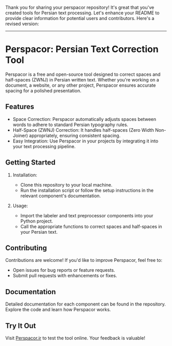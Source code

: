 Thank you for sharing your perspacor repository! It's great that you've created tools for Persian text processing. Let's enhance your README to provide clear information for potential users and contributors. Here's a revised version:

---

# Perspacor: Persian Text Correction Tool

Perspacor is a free and open-source tool designed to correct spaces and half-spaces (ZWNJ) in Persian written text. Whether you're working on a document, a website, or any other project, Perspacor ensures accurate spacing for a polished presentation.

## Features

- Space Correction: Perspacor automatically adjusts spaces between words to adhere to standard Persian typography rules.
- Half-Space (ZWNJ) Correction: It handles half-spaces (Zero Width Non-Joiner) appropriately, ensuring consistent spacing.
- Easy Integration: Use Perspacor in your projects by integrating it into your text processing pipeline.

## Getting Started

1. Installation:
   - Clone this repository to your local machine.
   - Run the installation script or follow the setup instructions in the relevant component's documentation.

2. Usage:
   - Import the labeler and text preprocessor components into your Python project.
   - Call the appropriate functions to correct spaces and half-spaces in your Persian text.


## Contributing

Contributions are welcome! If you'd like to improve Perspacor, feel free to:
- Open issues for bug reports or feature requests.
- Submit pull requests with enhancements or fixes.

## Documentation

Detailed documentation for each component can be found in the repository. Explore the code and learn how Perspacor works.

## Try It Out

Visit [Perspacor.ir](https://perspacor.ir) to test the tool online. Your feedback is valuable!
